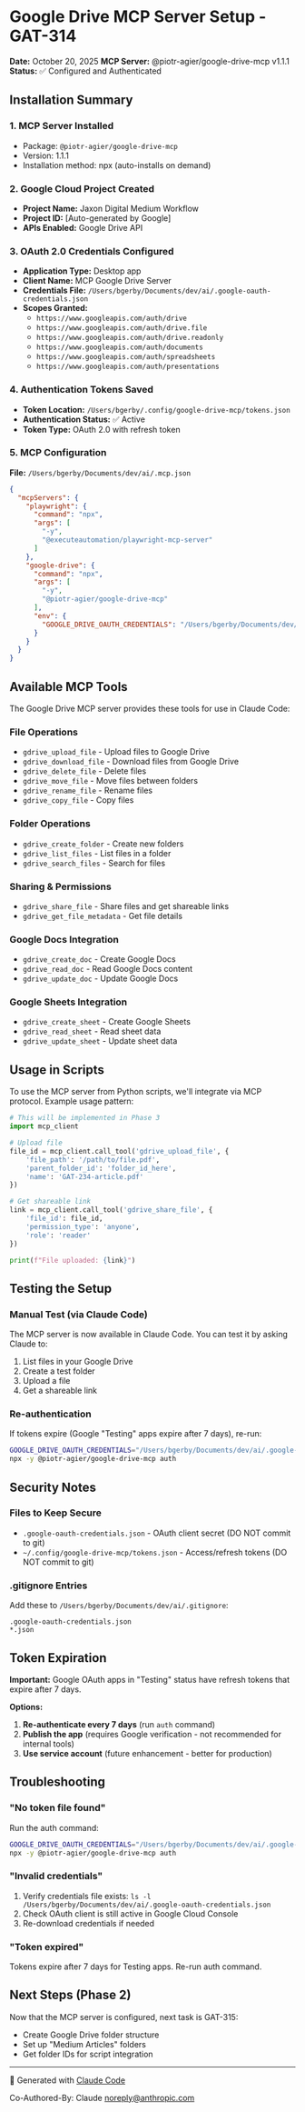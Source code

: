 # Google Drive MCP Server Setup - GAT-314

**Date:** October 20, 2025
**MCP Server:** @piotr-agier/google-drive-mcp v1.1.1
**Status:** ✅ Configured and Authenticated

## Installation Summary

### 1. MCP Server Installed
- Package: `@piotr-agier/google-drive-mcp`
- Version: 1.1.1
- Installation method: npx (auto-installs on demand)

### 2. Google Cloud Project Created
- **Project Name:** Jaxon Digital Medium Workflow
- **Project ID:** [Auto-generated by Google]
- **APIs Enabled:** Google Drive API

### 3. OAuth 2.0 Credentials Configured
- **Application Type:** Desktop app
- **Client Name:** MCP Google Drive Server
- **Credentials File:** `/Users/bgerby/Documents/dev/ai/.google-oauth-credentials.json`
- **Scopes Granted:**
  - `https://www.googleapis.com/auth/drive`
  - `https://www.googleapis.com/auth/drive.file`
  - `https://www.googleapis.com/auth/drive.readonly`
  - `https://www.googleapis.com/auth/documents`
  - `https://www.googleapis.com/auth/spreadsheets`
  - `https://www.googleapis.com/auth/presentations`

### 4. Authentication Tokens Saved
- **Token Location:** `/Users/bgerby/.config/google-drive-mcp/tokens.json`
- **Authentication Status:** ✅ Active
- **Token Type:** OAuth 2.0 with refresh token

### 5. MCP Configuration
**File:** `/Users/bgerby/Documents/dev/ai/.mcp.json`

```json
{
  "mcpServers": {
    "playwright": {
      "command": "npx",
      "args": [
        "-y",
        "@executeautomation/playwright-mcp-server"
      ]
    },
    "google-drive": {
      "command": "npx",
      "args": [
        "-y",
        "@piotr-agier/google-drive-mcp"
      ],
      "env": {
        "GOOGLE_DRIVE_OAUTH_CREDENTIALS": "/Users/bgerby/Documents/dev/ai/.google-oauth-credentials.json"
      }
    }
  }
}
```

## Available MCP Tools

The Google Drive MCP server provides these tools for use in Claude Code:

### File Operations
- `gdrive_upload_file` - Upload files to Google Drive
- `gdrive_download_file` - Download files from Google Drive
- `gdrive_delete_file` - Delete files
- `gdrive_move_file` - Move files between folders
- `gdrive_rename_file` - Rename files
- `gdrive_copy_file` - Copy files

### Folder Operations
- `gdrive_create_folder` - Create new folders
- `gdrive_list_files` - List files in a folder
- `gdrive_search_files` - Search for files

### Sharing & Permissions
- `gdrive_share_file` - Share files and get shareable links
- `gdrive_get_file_metadata` - Get file details

### Google Docs Integration
- `gdrive_create_doc` - Create Google Docs
- `gdrive_read_doc` - Read Google Docs content
- `gdrive_update_doc` - Update Google Docs

### Google Sheets Integration
- `gdrive_create_sheet` - Create Google Sheets
- `gdrive_read_sheet` - Read sheet data
- `gdrive_update_sheet` - Update sheet data

## Usage in Scripts

To use the MCP server from Python scripts, we'll integrate via MCP protocol. Example usage pattern:

```python
# This will be implemented in Phase 3
import mcp_client

# Upload file
file_id = mcp_client.call_tool('gdrive_upload_file', {
    'file_path': '/path/to/file.pdf',
    'parent_folder_id': 'folder_id_here',
    'name': 'GAT-234-article.pdf'
})

# Get shareable link
link = mcp_client.call_tool('gdrive_share_file', {
    'file_id': file_id,
    'permission_type': 'anyone',
    'role': 'reader'
})

print(f"File uploaded: {link}")
```

## Testing the Setup

### Manual Test (via Claude Code)
The MCP server is now available in Claude Code. You can test it by asking Claude to:
1. List files in your Google Drive
2. Create a test folder
3. Upload a file
4. Get a shareable link

### Re-authentication
If tokens expire (Google "Testing" apps expire after 7 days), re-run:
```bash
GOOGLE_DRIVE_OAUTH_CREDENTIALS="/Users/bgerby/Documents/dev/ai/.google-oauth-credentials.json" \
npx -y @piotr-agier/google-drive-mcp auth
```

## Security Notes

### Files to Keep Secure
- `.google-oauth-credentials.json` - OAuth client secret (DO NOT commit to git)
- `~/.config/google-drive-mcp/tokens.json` - Access/refresh tokens (DO NOT commit to git)

### .gitignore Entries
Add these to `/Users/bgerby/Documents/dev/ai/.gitignore`:
```
.google-oauth-credentials.json
*.json
```

## Token Expiration

**Important:** Google OAuth apps in "Testing" status have refresh tokens that expire after 7 days.

**Options:**
1. **Re-authenticate every 7 days** (run `auth` command)
2. **Publish the app** (requires Google verification - not recommended for internal tools)
3. **Use service account** (future enhancement - better for production)

## Troubleshooting

### "No token file found"
Run the auth command:
```bash
GOOGLE_DRIVE_OAUTH_CREDENTIALS="/Users/bgerby/Documents/dev/ai/.google-oauth-credentials.json" \
npx -y @piotr-agier/google-drive-mcp auth
```

### "Invalid credentials"
1. Verify credentials file exists: `ls -l /Users/bgerby/Documents/dev/ai/.google-oauth-credentials.json`
2. Check OAuth client is still active in Google Cloud Console
3. Re-download credentials if needed

### "Token expired"
Tokens expire after 7 days for Testing apps. Re-run auth command.

## Next Steps (Phase 2)

Now that the MCP server is configured, next task is GAT-315:
- Create Google Drive folder structure
- Set up "Medium Articles" folders
- Get folder IDs for script integration

---

🤖 Generated with [Claude Code](https://claude.com/claude-code)

Co-Authored-By: Claude <noreply@anthropic.com>
